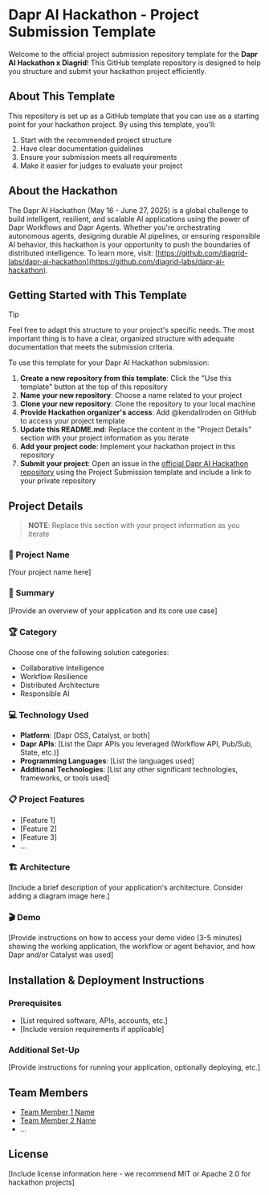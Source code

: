  # Dapr AI Hackathon - Project Submission Template

Welcome to the official project submission repository template for the **Dapr AI Hackathon x Diagrid**! This GitHub template repository is designed to help you structure and submit your hackathon project efficiently.

## About This Template

This repository is set up as a GitHub template that you can use as a starting point for your hackathon project. By using this template, you'll:

1. Start with the recommended project structure
2. Have clear documentation guidelines
3. Ensure your submission meets all requirements
4. Make it easier for judges to evaluate your project

## About the Hackathon

The Dapr AI Hackathon (May 16 - June 27, 2025) is a global challenge to build intelligent, resilient, and scalable AI applications using the power of Dapr Workflows and Dapr Agents. Whether you're orchestrating autonomous agents, designing durable AI pipelines, or ensuring responsible AI behavior, this hackathon is your opportunity to push the boundaries of distributed intelligence. To learn more, visit: [https://github.com/diagrid-labs/dapr-ai-hackathon](https://github.com/diagrid-labs/dapr-ai-hackathon).

## Getting Started with This Template

> [!TIP]
> Feel free to adapt this structure to your project's specific needs. The most important thing is to have a clear, organized structure with adequate documentation that meets the submission criteria.

To use this template for your Dapr AI Hackathon submission:

1. **Create a new repository from this template**: Click the "Use this template" button at the top of this repository
1. **Name your new repository**: Choose a name related to your project
1. **Clone your new repository**: Clone the repository to your local machine
1. **Provide Hackathon organizer's access**: Add @kendallroden on GitHub to access your project template
1. **Update this README.md**: Replace the content in the "Project Details" section with your project information as you iterate
1. **Add your project code**: Implement your hackathon project in this repository
1. **Submit your project**: Open an issue in the [official Dapr AI Hackathon repository](https://github.com/diagrid-labs/dapr-ai-hackathon) using the Project Submission template and include a link to your private repository

## Project Details

> **NOTE**: Replace this section with your project information as you iterate

### 🚀 Project Name

[Your project name here]

### 📝 Summary

[Provide an overview of your application and its core use case]

### 🏆 Category

Choose one of the following solution categories:

- Collaborative Intelligence
- Workflow Resilience
- Distributed Architecture
- Responsible AI

### 💻 Technology Used

- **Platform**: [Dapr OSS, Catalyst, or both]
- **Dapr APIs**: [List the Dapr APIs you leveraged (Workflow API, Pub/Sub, State, etc.)]
- **Programming Languages**: [List the languages used]
- **Additional Technologies**: [List any other significant technologies, frameworks, or tools used]

### 📋 Project Features

- [Feature 1]
- [Feature 2]
- [Feature 3]
- ...

### 🏗️ Architecture

[Include a brief description of your application's architecture. Consider adding a diagram image here.]

### 🎬 Demo

[Provide instructions on how to access your demo video (3-5 minutes) showing the working application, the workflow or agent behavior, and how Dapr and/or Catalyst was used]

## Installation & Deployment Instructions

### Prerequisites

- [List required software, APIs, accounts, etc.]
- [Include version requirements if applicable]

### Additional Set-Up

[Provide instructions for running your application, optionally deploying, etc.]

## Team Members

- [Team Member 1 Name](https://github.com/username1)
- [Team Member 2 Name](https://github.com/username2)
- ...

## License

[Include license information here - we recommend MIT or Apache 2.0 for hackathon projects]

